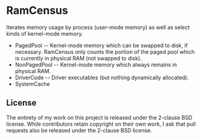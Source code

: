 # RamCensus

Iterates memory usage by process (user-mode memory) as well as select kinds of kernel-mode memory.

* PagedPool -- Kernel-mode memory which can be swapped to disk, if necessary. RamCensus only counts the portion of the paged pool which is currently in physical RAM (not swapped to disk).
* NonPagedPool -- Kernel-mode memory which always remains in physical RAM.
* DriverCode -- Driver executables (but nothing dynamically allocated).
* SystemCache

## License

The entirety of my work on this project is released under the 2-clause BSD license.
While contributors retain copyright on their own work, I ask that pull requests also
be released under the 2-clause BSD license.

